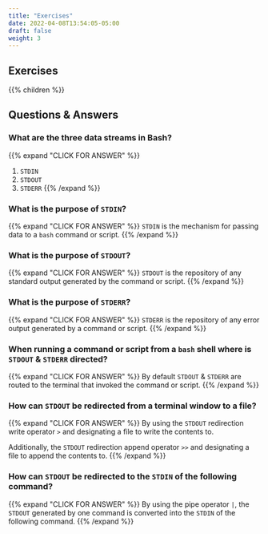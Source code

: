 ```yaml
---
title: "Exercises"
date: 2022-04-08T13:54:05-05:00
draft: false
weight: 3
---
```


## Exercises

{{% children %}}

## Questions & Answers

### What are the three data streams in Bash?

{{% expand "CLICK FOR ANSWER" %}}
1. `STDIN`
1. `STDOUT`
1. `STDERR`
{{% /expand %}}

### What is the purpose of `STDIN`?

{{% expand "CLICK FOR ANSWER" %}}
`STDIN` is the mechanism for passing data to a `bash` command or script.
{{% /expand %}}

### What is the purpose of `STDOUT`?

{{% expand "CLICK FOR ANSWER" %}}
`STDOUT` is the repository of any standard output generated by the command or script.
{{% /expand %}}

### What is the purpose of `STDERR`?

{{% expand "CLICK FOR ANSWER" %}}
`STDERR` is the repository of any error output generated by a command or script.
{{% /expand %}}

### When running a command or script from a `bash` shell where is `STDOUT` & `STDERR` directed?

{{% expand "CLICK FOR ANSWER" %}}
By default `STDOUT` & `STDERR` are routed to the terminal that invoked the command or script.
{{% /expand %}}

### How can `STDOUT` be redirected from a terminal window to a file?

{{% expand "CLICK FOR ANSWER" %}}
By using the `STDOUT` redirection write operator `>` and designating a file to write the contents to.

Additionally, the `STDOUT` redirection append operator `>>` and designating a file to append the contents to.
{{% /expand %}}

### How can `STDOUT` be redirected to the `STDIN` of the following command?

{{% expand "CLICK FOR ANSWER" %}}
By using the pipe operator `|`, the `STDOUT` generated by one command is converted into the `STDIN` of the following command.
{{% /expand %}}